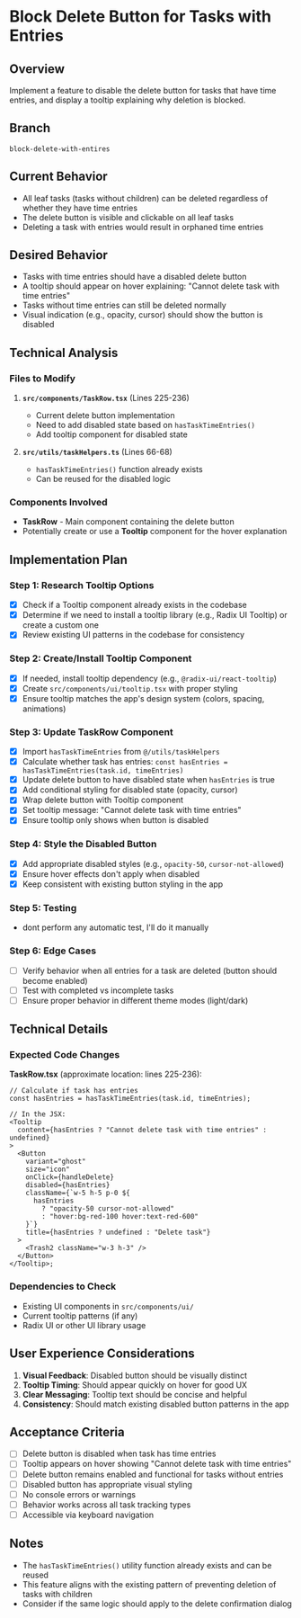 # Block Delete Button for Tasks with Entries

## Overview

Implement a feature to disable the delete button for tasks that have time entries, and display a tooltip explaining why deletion is blocked.

## Branch

`block-delete-with-entires`

## Current Behavior

- All leaf tasks (tasks without children) can be deleted regardless of whether they have time entries
- The delete button is visible and clickable on all leaf tasks
- Deleting a task with entries would result in orphaned time entries

## Desired Behavior

- Tasks with time entries should have a disabled delete button
- A tooltip should appear on hover explaining: "Cannot delete task with time entries"
- Tasks without time entries can still be deleted normally
- Visual indication (e.g., opacity, cursor) should show the button is disabled

## Technical Analysis

### Files to Modify

1. **`src/components/TaskRow.tsx`** (Lines 225-236)

   - Current delete button implementation
   - Need to add disabled state based on `hasTaskTimeEntries()`
   - Add tooltip component for disabled state

2. **`src/utils/taskHelpers.ts`** (Lines 66-68)
   - `hasTaskTimeEntries()` function already exists
   - Can be reused for the disabled logic

### Components Involved

- **TaskRow** - Main component containing the delete button
- Potentially create or use a **Tooltip** component for the hover explanation

## Implementation Plan

### Step 1: Research Tooltip Options

- [x] Check if a Tooltip component already exists in the codebase
- [x] Determine if we need to install a tooltip library (e.g., Radix UI Tooltip) or create a custom one
- [x] Review existing UI patterns in the codebase for consistency

### Step 2: Create/Install Tooltip Component

- [x] If needed, install tooltip dependency (e.g., `@radix-ui/react-tooltip`)
- [x] Create `src/components/ui/tooltip.tsx` with proper styling
- [x] Ensure tooltip matches the app's design system (colors, spacing, animations)

### Step 3: Update TaskRow Component

- [x] Import `hasTaskTimeEntries` from `@/utils/taskHelpers`
- [x] Calculate whether task has entries: `const hasEntries = hasTaskTimeEntries(task.id, timeEntries)`
- [x] Update delete button to have disabled state when `hasEntries` is true
- [x] Add conditional styling for disabled state (opacity, cursor)
- [x] Wrap delete button with Tooltip component
- [x] Set tooltip message: "Cannot delete task with time entries"
- [x] Ensure tooltip only shows when button is disabled

### Step 4: Style the Disabled Button

- [x] Add appropriate disabled styles (e.g., `opacity-50`, `cursor-not-allowed`)
- [x] Ensure hover effects don't apply when disabled
- [x] Keep consistent with existing button styling in the app

### Step 5: Testing

- dont perform any automatic test, I'll do it manually

### Step 6: Edge Cases

- [ ] Verify behavior when all entries for a task are deleted (button should become enabled)
- [ ] Test with completed vs incomplete tasks
- [ ] Ensure proper behavior in different theme modes (light/dark)

## Technical Details

### Expected Code Changes

**TaskRow.tsx** (approximate location: lines 225-236):

```tsx
// Calculate if task has entries
const hasEntries = hasTaskTimeEntries(task.id, timeEntries);

// In the JSX:
<Tooltip
  content={hasEntries ? "Cannot delete task with time entries" : undefined}
>
  <Button
    variant="ghost"
    size="icon"
    onClick={handleDelete}
    disabled={hasEntries}
    className={`w-5 h-5 p-0 ${
      hasEntries
        ? "opacity-50 cursor-not-allowed"
        : "hover:bg-red-100 hover:text-red-600"
    }`}
    title={hasEntries ? undefined : "Delete task"}
  >
    <Trash2 className="w-3 h-3" />
  </Button>
</Tooltip>;
```

### Dependencies to Check

- Existing UI components in `src/components/ui/`
- Current tooltip patterns (if any)
- Radix UI or other UI library usage

## User Experience Considerations

1. **Visual Feedback**: Disabled button should be visually distinct
2. **Tooltip Timing**: Should appear quickly on hover for good UX
3. **Clear Messaging**: Tooltip text should be concise and helpful
4. **Consistency**: Should match existing disabled button patterns in the app

## Acceptance Criteria

- [ ] Delete button is disabled when task has time entries
- [ ] Tooltip appears on hover showing "Cannot delete task with time entries"
- [ ] Delete button remains enabled and functional for tasks without entries
- [ ] Disabled button has appropriate visual styling
- [ ] No console errors or warnings
- [ ] Behavior works across all task tracking types
- [ ] Accessible via keyboard navigation

## Notes

- The `hasTaskTimeEntries()` utility function already exists and can be reused
- This feature aligns with the existing pattern of preventing deletion of tasks with children
- Consider if the same logic should apply to the delete confirmation dialog
